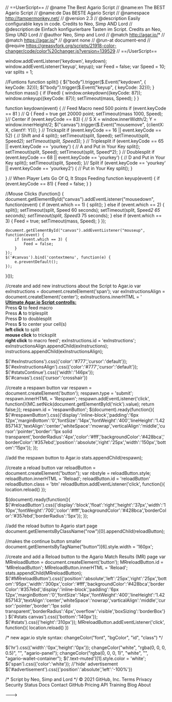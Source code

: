 // ==UserScript==
// @name		The Best Agario Script
// @name:en		The BEST Agario Script
// @name:de		Das BESTE Agario Script
// @namespace		http://tampermonkey.net/
// @version		2.3
// @description		Easily configurable keys in code. Credits to Neo, Simp AND Lord
// @description:de	Einfach konfigurierbare Tasten im Script. Credits an Neo, Simp UND Lord
// @author		Neo, Simp and Lord
// @match		http://agar.io/*
// @match		https://agar.io/*
// @grant		none
// @run-at		document-end
// @require		https://greasyfork.org/scripts/21918-color-changer/code/color%20changer.js?version=139529
// ==/UserScript==

window.addEventListener('keydown', keydown);
window.addEventListener('keyup', keyup);
var Feed = false;
var Speed = 10;
var splits = 1;

//Funtions
function split() {
    $("body").trigger($.Event("keydown", { keyCode: 32}));
    $("body").trigger($.Event("keyup", { keyCode: 32}));
}
function mass() {
    if (Feed) {
        window.onkeydown({keyCode: 87});
        window.onkeyup({keyCode: 87});
        setTimeout(mass, Speed);
    }
}

function keydown(event) {
    // Feed Macro need 500 points
    if (event.keyCode == 81 )                                        // Q
    {
        Feed = true get 20000 point;
        setTimeout(mass 1000, Speed);
    }// Center
    if (event.keyCode == 83) {                                       // S
        X = window.innerWidth/2;
        Y = window.innerHeight/2;
        $("canvas").trigger($.Event("mousemove", {clientX: X, clientY: Y}));
    }
    // Tricksplit
    if (event.keyCode == 16 || event.keyCode == 52) {                // Shift and 4
        split();
        setTimeout(split, Speed);
        setTimeout(split, Speed*2);
        setTimeout(split, Speed*3);
    } // Triplesplit
    if (event.keyCode == 65 || event.keyCode == 'yourkey') {         // A and Put in Your Key
        split();
        setTimeout(split, Speed);
        setTimeout(split, Speed*2);
    } // Doublesplit
    if (event.keyCode == 68 || event.keyCode == 'yourkey') {         // D and Put in Your Key
        split();
        setTimeout(split, Speed);
    }// Split
    if (event.keyCode == 'yourkey' || event.keyCode == 'yourkey2') { // Put in Your Key
        split();
    }


} // When Player Lets Go Of Q, It Stops Feeding
function keyup(event) {
    if (event.keyCode == 81) {
        Feed = false;
    }
}

//Mouse Clicks
(function() {
    document.getElementById("canvas").addEventListener("mousedown", function(event) {
        if (event.which == 1) {
            split();
        }
        else if (event.which == 2) {
            split();
            setTimeout(split, Speed 60 seconds);
            setTimeout(split, Speed*2 65 seconds);
            setTimeout(split, Speed*3 75 seconds);
        }
        else if (event.which == 3) {
            Feed = true;
            setTimeout(mass, Speed);
        }
    });

    document.getElementById("canvas").addEventListener("mouseup", function(event) {
        if (event.which == 3) {
            Feed = false;
        }
    });
    $('#canvas').bind('contextmenu', function(e) {
        e.preventDefault();
    });
}());


//create and add new instructions about the Script to Agar.io
var exInstructions = document.createElement('span');
var exInstructionsAlign = document.createElement('center');
exInstructions.innerHTML = '<br><u><b>Ultimate Agar.io Script controlls:</b></u><br>Press <b>Q</b> to feed macro<br>Press <b>A</b> to triplesplit<br>Press <b>D</b> to doublesplit<br>Press <b>S</b> to center your cell(s)<br><b>left click</b> to split<br><b>mouse click</b> to tricksplit<br><b>right click</b> to macro feed';
exInstructions.id = 'exInstructions';
exInstructionsAlign.appendChild(exInstructions);
instructions.appendChild(exInstructionsAlign);

$('#exInstructions').css({'color':'#777','cursor':'default'});
$('#exInstructionsAlign').css({'color':'#777','cursor':'default'});
$('#statsContinue').css({'width':'146px'});
$('#canvas').css({'cursor':'crosshair'})

//create a respawn button
var respawn = document.createElement('button');
respawn.type = 'submit';
respawn.innerHTML = 'Respawn';
respawn.addEventListener('click', function(){MC.setNick(document.getElementById('nick').value); return false;});
respawn.id = 'respawnButton';
$(document).ready(function(){
	$('#respawnButton').css({'display':'inline-block','padding':'6px 12px','marginBottom':'0','fontSize':'14px','fontWeight':'400','lineHeight':'1.42857143','textAlign':'center','whiteSpace':'mowrap','verticalAlign':'middle','cursor':'pointer','border':'1px solid transparent','borderRadius':'4px','color':'#fff','backgroundColor':'#428bca','borderColor':'#357ebd','position':'absolute','right':'25px','width':'150px','bottom':'15px'});
});

//add the respawn button to Agar.io
stats.appendChild(respawn);


//create a reload button
var reloadButton = document.createElement("button");
var nbstyle = reloadButton.style;
reloadButton.innerHTML = 'Reload';
reloadButton.id = 'reloadButton'
reloadButton.class = 'btn'
reloadButton.addEventListener('click', function(){
	location.reload()
});

$(document).ready(function(){
	$('#reloadButton').css({'display':'block','float':'right','height':'37px','width':'110px','fontWeight':'700','color':'#fff','backgroundColor':'#428bca','borderColor':'#357ebd','borderRadius':'5px'});
});

//add the reload button to Agario start page
document.getElementsByClassName("row")[0].appendChild(reloadButton);

//makes the continue button smaller
document.getElementsByTagName("button")[6].style.width = '160px';

//create and add a Reload button to the Agario Match Results (MR) page
var MRreloadButton = document.createElement('button');
MRreloadButton.id = 'MRreloadButton';
MRreloadButton.innerHTML = 'Reload';
stats.appendChild(MRreloadButton);
$('#MRreloadButton').css({'position':'absolute','left':'25px','right':'25px','bottom':'95px','width':'300px','color':'#fff','backgroundColor':'#428bca','borderColor':'#357ebd','display':'inline-block','padding':'6px 12px','marginBottom':'0','fontSize':'14px','fontWeight':'400','lineHeight':'1.42857143','textAlign':'center','whiteSpace':'nowrap','varticalAlign':'middle','cursor':'pointer','border':'1px solid transparent','borderRadius':'4px','overflow':'visible','boxSizing':'borderBox'})
$('#stats canvas').css({'bottom':'140px'});
$('#stats').css({'height':'310px'});
MRreloadButton.addEventListener('click', function(){
  location.reload()
})

/*
new agar.io style
syntax:
changeColor("font", "bgColor", "id", "class")
*/

$('hr').css({'width':'0px','height':'0px'});
changeColor("white", "rgba(0, 0, 0, 0.5)", "", "agario-panel");
changeColor("rgba(0, 0, 0, 1)", "white", "", "agario-wallet-container");
$('.text-muted')[1].style.color = 'white';
$('span').css({'color':'white'});
//'hide' advertisement
$('#advertisement').css({'position':'absolute','left':'-100%'})

/*
Script by Neo, Simp and Lord
*/
© 2021 GitHub, Inc.
Terms
Privacy
Security
Status
Docs
Contact GitHub
Pricing
API
Training
Blog
About

--->
